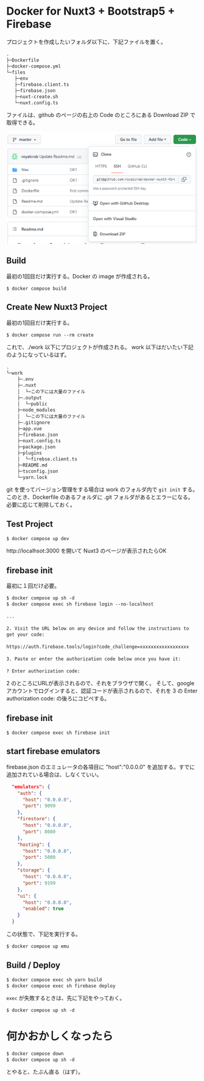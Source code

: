 # Docker for Nuxt3 + Bootstrap5 + Firebase 

プロジェクトを作成したいフォルダ以下に、下記ファイルを置く。

```
.
├─Dockerfile
├─docker-compose.yml
└─files
   ├─env
   ├─firebase.client.ts
   ├─firebase.json
   ├─nuxt-create.sh
   └─nuxt.config.ts
```

ファイルは、github のページの右上の Code のところにある Download ZIP で取得できる。

![Download ZIP](images/image1.png)

## Build

最初の1回目だけ実行する。Docker の image が作成される。

```
$ docker compose build
```

## Create New Nuxt3 Project

最初の1回目だけ実行する。

```
$ docker compose run --rm create
```

これで、./work 以下にプロジェクトが作成される。 work 以下はだいたい下記のようになっているはず。


```
.
└─work
    ├─.env
    ├─.nuxt
    │  └─この下には大量のファイル
    ├─.output
    │  └─public
    ├─node_modules
    │  └─この下には大量のファイル
    ├─.gitignore
    ├─app.vue
    ├─firebase.json
    ├─nuxt.config.ts
    ├─package.json
    ├─plugins
    │  └─firebse.client.ts
    ├─README.md
    ├─tsconfig.json
    └─yarn.lock
```

git を使ってバージョン管理をする場合は work のフォルダ内で `git init` する。
このとき、Dockerfile のあるフォルダに .git フォルダがあるとエラーになる。
必要に応じて削除しておく。

## Test Project

```
$ docker compose up dev
```

http://localhsot:3000 を開いて Nuxt3 のページが表示されたらOK

## firebase init

最初に１回だけ必要。

```
$ docker compose up sh -d
$ docker compose exec sh firebase login --no-localhost

...

2. Visit the URL below on any device and follow the instructions to get your code:

https://auth.firebase.tools/login?code_challenge=xxxxxxxxxxxxxxxxxx

3. Paste or enter the authorization code below once you have it:

? Enter authorization code:
```

2 のところにURLが表示されるので、それをブラウザで開く。
そして、google アカウントでログインすると、認証コードが表示されるので、それを 3 の
Enter authorization code: の後ろにコピペする。

## firebase init

```
$ docker compose exec sh firebase init
```

## start firebase emulators

firebase.json のエミュレータの各項目に "host":"0.0.0.0" を追加する。すでに追加されている場合は、しなくていい。

```firebase.json
  "emulators": {
    "auth": {
      "host": "0.0.0.0",
      "port": 9099
    },
    "firestore": {
      "host": "0.0.0.0",
      "port": 8080
    },
    "hosting": {
      "host": "0.0.0.0",
      "port": 5000
    },
    "storage": {
      "host": "0.0.0.0",
      "port": 9199
    },
    "ui": {
      "host": "0.0.0.0",
      "enabled": true
    }
  }
```

この状態で、下記を実行する。

```
$ docker compose up emu
```

## Build / Deploy

```
$ docker compose exec sh yarn build
$ docker compose exec sh firebase deploy
```

`exec` が失敗するときは、先に下記をやっておく。

```
$ docker compose up sh -d
```

# 何かおかしくなったら

```
$ docker compose down
$ docker compose up sh -d
```

とやると、たぶん直る（はず）。

